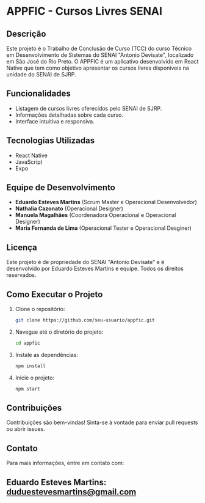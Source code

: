 # APPFIC - Cursos Livres SENAI

## Descrição

Este projeto é o Trabalho de Conclusão de Curso (TCC) do curso Técnico em Desenvolvimento de Sistemas do SENAI "Antonio Devisate", localizado em São José do Rio Preto. O APPFIC é um aplicativo desenvolvido em React Native que tem como objetivo apresentar os cursos livres disponíveis na unidade do SENAI de SJRP.

## Funcionalidades

- Listagem de cursos livres oferecidos pelo SENAI de SJRP.
- Informações detalhadas sobre cada curso.
- Interface intuitiva e responsiva.

## Tecnologias Utilizadas

- React Native
- JavaScript
- Expo

## Equipe de Desenvolvimento

- **Eduardo Esteves Martins** (Scrum Master e Operacional Desenvolvedor)
- **Nathalia Cazonato** (Operacional Designer)
- **Manuela Magalhães** (Coordenadora Operacional e Operacional Designer)
- **Maria Fernanda de Lima** (Operacional Tester e Operacional Desginer)

## Licença

Este projeto é de propriedade do SENAI "Antonio Devisate" e é desenvolvido por Eduardo Esteves Martins e equipe. Todos os direitos reservados.

## Como Executar o Projeto

1. Clone o repositório:
   ```bash
   git clone https://github.com/seu-usuario/appfic.git
   
2. Navegue até o diretório do projeto:
   ```bash
   cd appfic
   
3. Instale as dependências:
   ```bash
   npm install
   
4. Inicie o projeto:
   ```bash
   npm start

## Contribuições
Contribuições são bem-vindas! Sinta-se à vontade para enviar pull requests ou abrir issues.

## Contato
Para mais informações, entre em contato com:

## Eduardo Esteves Martins: duduestevesmartins@gmail.com


